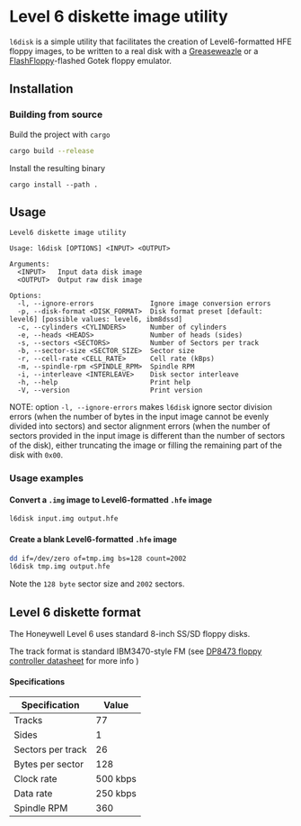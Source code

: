 # Level 6 diskette image utility

`l6disk` is a simple utility that facilitates the creation of Level6-formatted HFE floppy images, to be written to a real disk with a [Greaseweazle](https://github.com/keirf/greaseweazle) or a [FlashFloppy](https://github.com/keirf/flashfloppy)-flashed Gotek floppy emulator.

## Installation

### Building from source

Build the project with `cargo`

```bash
cargo build --release
```

Install the resulting binary

```
cargo install --path .
```

## Usage

```
Level6 diskette image utility

Usage: l6disk [OPTIONS] <INPUT> <OUTPUT>

Arguments:
  <INPUT>   Input data disk image
  <OUTPUT>  Output raw disk image

Options:
  -l, --ignore-errors              Ignore image conversion errors
  -p, --disk-format <DISK_FORMAT>  Disk format preset [default: level6] [possible values: level6, ibm8dssd]
  -c, --cylinders <CYLINDERS>      Number of cylinders
  -e, --heads <HEADS>              Number of heads (sides)
  -s, --sectors <SECTORS>          Number of Sectors per track
  -b, --sector-size <SECTOR_SIZE>  Sector size
  -r, --cell-rate <CELL_RATE>      Cell rate (kBps)
  -m, --spindle-rpm <SPINDLE_RPM>  Spindle RPM
  -i, --interleave <INTERLEAVE>    Disk sector interleave
  -h, --help                       Print help
  -V, --version                    Print version
```

NOTE: option `-l, --ignore-errors` makes `l6disk` ignore sector division errors (when the number of bytes in the input image cannot be evenly divided into sectors) and sector alignment errors (when the number of sectors provided in the input image is different than the number of sectors of the disk), either truncating the image or filling the remaining part of the disk with `0x00`.

### Usage examples

#### Convert a `.img` image to Level6-formatted `.hfe` image

```bash
l6disk input.img output.hfe
```

#### Create a blank Level6-formatted `.hfe` image

```bash
dd if=/dev/zero of=tmp.img bs=128 count=2002
l6disk tmp.img output.hfe
```

Note the `128 byte` sector size and `2002` sectors.

## Level 6 diskette format

The Honeywell Level 6 uses standard 8-inch SS/SD floppy disks.

The track format is standard IBM3470-style FM (see [DP8473 floppy controller datasheet](https://www.wdj-consulting.com/blog/floppy-lit/DS009384.PDF) for more info )

#### Specifications

| Specification     | Value    |
| ----------------- | -------- |
| Tracks            | 77       |
| Sides             | 1        |
| Sectors per track | 26       |
| Bytes per sector  | 128      |
| Clock rate        | 500 kbps |
| Data rate         | 250 kbps |
| Spindle RPM       | 360      |
